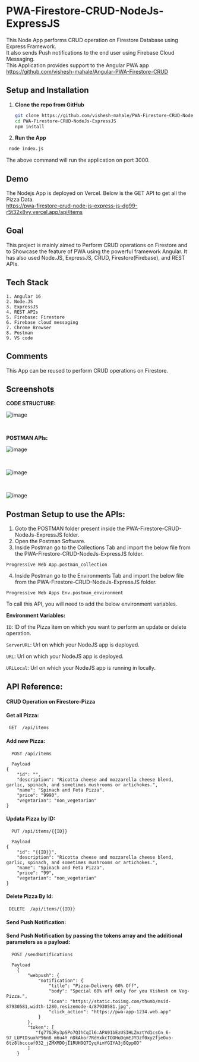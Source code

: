 # PWA-Firestore-CRUD-NodeJs-ExpressJS
This Node App performs CRUD operation on Firestore Database using Express Framework. 
<br>
It also sends Push notifications to the end user using Firebase Cloud Messaging.
<br>
This Application provides support to the Angular PWA app https://github.com/vishesh-mahale/Angular-PWA-Firestore-CRUD 


## Setup and Installation

1. **Clone the repo from GitHub**
   ```sh
   git clone https://github.com/vishesh-mahale/PWA-Firestore-CRUD-NodeJs-ExpressJS.git
   cd PWA-Firestore-CRUD-NodeJs-ExpressJS
   npm install
   ```

2.  **Run the App**
 ```sh
  node index.js
  ```
   The above command will run the application on port 3000.

## Demo
The Nodejs App is deployed on Vercel. 
Below is the GET API to get all the Pizza Data.
<br>
https://pwa-firestore-crud-node-js-express-js-dg99-r5t32x8vy.vercel.app/api/items


## Goal
This project is mainly aimed to Perform CRUD operations on Firestore and to Showcase the feature of PWA using the powerful framework Angular. 
It has also used Node.JS, ExpressJS, CRUD, Firestore(Firebase), and REST APIs.

## Tech Stack
 	1. Angular 16
	2. Node.JS  
	3. ExpressJS
	4. REST APIs
	5. Firebase: Firestore
    6. Firebase cloud messaging
    7. Chrome Browser
    8. Postman
    9. VS code

## Comments
This App can be reused to perform CRUD operations on Firestore.

## Screenshots

**CODE STRUCTURE:**

![image](https://github.com/vishesh-mahale/PWA-Firestore-CRUD-NodeJs-ExpressJS/assets/55619589/da91f909-96c2-4362-bbbe-ca198e7334de)

<br> 

**POSTMAN APIs:**

![image](https://github.com/vishesh-mahale/PWA-Firestore-CRUD-NodeJs-ExpressJS/assets/55619589/999d84ed-ac53-40f5-bd7e-27b0418facd3)

<br>  

![image](https://github.com/vishesh-mahale/PWA-Firestore-CRUD-NodeJs-ExpressJS/assets/55619589/40f9f022-134b-4374-a13e-d26e2fe82598)

<br>

![image](https://github.com/vishesh-mahale/PWA-Firestore-CRUD-NodeJs-ExpressJS/assets/55619589/6c023669-4988-4a57-92ad-1065cafeb826)


## Postman Setup to use the APIs:

1. Goto the POSTMAN folder present inside the  PWA-Firestore-CRUD-NodeJs-ExpressJS folder.
2. Open the Postman Software.
3. Inside Postman go to the Collections Tab and import the below file from the PWA-Firestore-CRUD-NodeJs-ExpressJS folder.

```
Progressive Web App.postman_collection
```

4. Inside Postman go to the Environments Tab and import the below file from the PWA-Firestore-CRUD-NodeJs-ExpressJS folder.

```
Progressive Web Apps Env.postman_environment
```

To call this API, you will need to add the below environment variables.


**Environment Variables:**

`ID`:  ID of the Pizza item on which you want to perform an update or delete operation.  

`ServerURL`: Url on which your NodeJS app is deployed.

`URL`: Url on which your NodeJS app is deployed. 

`URLLocal`: Url on which your NodeJS app is running in locally.


## API Reference: 

#### **CRUD Operation on Firestore-Pizza**

#### Get all Pizza:
```http
 GET  /api/items
```

#### Add new Pizza:
```http
  POST /api/items

  Payload
{
    "id": "",
    "description": "Ricotta cheese and mozzarella cheese blend, garlic, spinach, and sometimes mushrooms or artichokes.",
    "name": "Spinach and Feta Pizza",
    "price": "9990",
    "vegetarian": "non_vegetarian"
}
```


#### Updata Pizza by ID:
```http
  PUT /api/items/{{ID}}

  Payload
{
    "id": "{{ID}}",
    "description": "Ricotta cheese and mozzarella cheese blend, garlic, spinach, and sometimes mushrooms or artichokes.",
    "name": "Spinach and Feta Pizza",
    "price": "99",
    "vegetarian": "non_vegetarian"
}
```

#### Delete Pizza By Id:
```http
 DELETE  /api/items/{{ID}}
```

#### **Send Push Notification:**
#### Send Push Notification by passing the tokens array and the additional parameters as a payload:
```http
  POST /sendNotifications

  Payload
	{
	    "webpush": {
	        "notification": {
	            "title": "Pizza-Delivery 60% Off",
	            "body": "Special 60% off only for you Vishesh on Veg-Pizza.",
	            "icon": "https://static.toiimg.com/thumb/msid-87930581,width-1280,resizemode-4/87930581.jpg",
	            "click_action": "https://pwa-app-1234.web.app"
	        }
	    },
	    "token": [
	       "fg77GJRy3pSPo7QIhCqIl6:APA91bEzUSIHLZmztYd1csCn_6-97_LUPtDsuxhP96n8_m6u4Y_nDkAkor7RdHxkcTOOHuDqmEJYDzf0xy2fjeOvo-6tz8lbcccaf032_jZMXMDOjI1RUH9Q7IyqXimYGIYA3jBQppOD"
	    ]
	}
```


